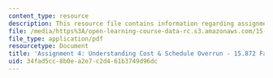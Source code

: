 ```yaml
---
content_type: resource
description: This resource file contains information regarding assignment 4.
file: /media/https%3A/open-learning-course-data-rc.s3.amazonaws.com/15-872-system-dynamics-ii-fall-2013/34fad5cc8b0ea2e7c2d461b3749d96dc_MIT15_872F13_ass4.pdf
file_type: application/pdf
resourcetype: Document
title: 'Assignment 4: Understanding Cost & Schedule Overrun - 15.872 Fall 2013'
uid: 34fad5cc-8b0e-a2e7-c2d4-61b3749d96dc
---
```


